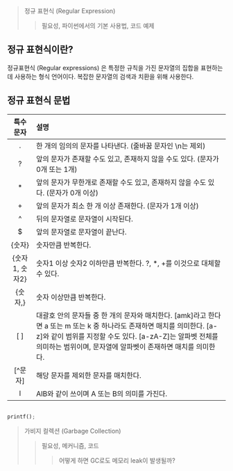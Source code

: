 
> 정규 표현식 (Regular Expression)
>> 필요성, 파이썬에서의 기본 사용법, 코드 예제
## 정규 표현식이란?
정규표현식 (Regular expressions) 은 특정한 규칙을 가진 문자열의 집합을 표현하는 데 사용하는 형식 언어이다. 복잡한 문자열의 검색과 치환을 위해 사용한다.  

## 정규 표현식 문법

|특수 문자	|설명 |
|:---:|:---|
|.|	한 개의 임의의 문자를 나타낸다. (줄바꿈 문자인 \n는 제외)|
|?	|앞의 문자가 존재할 수도 있고, 존재하지 않을 수도 있다. (문자가 0개 또는 1개)|
|*	|앞의 문자가 무한개로 존재할 수도 있고, 존재하지 않을 수도 있다. (문자가 0개 이상)|
|+	|앞의 문자가 최소 한 개 이상 존재한다. (문자가 1개 이상)|
|^	|뒤의 문자열로 문자열이 시작된다.|
|$	|앞의 문자열로 문자열이 끝난다.|
|{숫자}|	숫자만큼 반복한다. 
|{숫자1, 숫자2}|	숫자1 이상 숫자2 이하만큼 반복한다. ?, *, +를 이것으로 대체할 수 있다.|
|{숫자,}|	숫자 이상만큼 반복한다.|
|[ ]|	대괄호 안의 문자들 중 한 개의 문자와 매치한다. [amk]라고 한다면 a 또는 m 또는 k 중 하나라도 존재하면 매치를 의미한다. [a-z]와 같이 범위를 지정할 수도 있다. [a-zA-Z]는 알파벳 전체를 의미하는 범위이며, 문자열에 알파벳이 존재하면 매치를 의미한다.|
|[^문자]|	해당 문자를 제외한 문자를 매치한다.|
|l|	AlB와 같이 쓰이며 A 또는 B의 의미를 가진다.|

  
  
```python

printf();
```


> 가비지 컬렉션 (Garbage Collection)
>> 필요성, 메커니즘, 코드
>>> 어떻게 하면 GC로도 메모리 leak이 발생될까?
